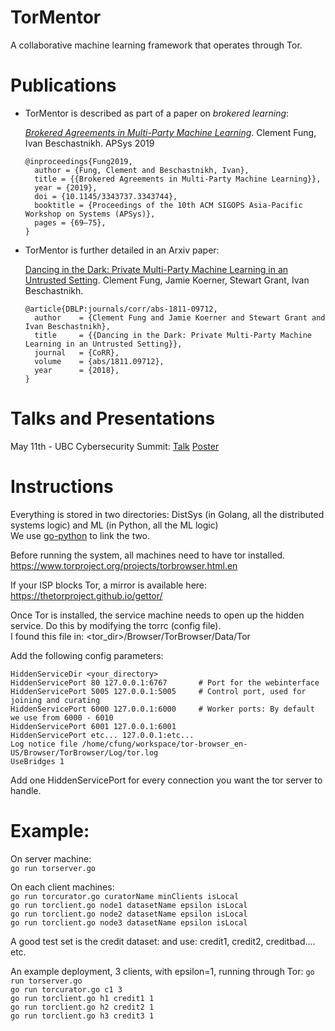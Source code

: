 # TorMentor
A collaborative machine learning framework that operates through Tor.

# Publications

* TorMentor is described as part of a paper on *brokered learning*: 
  
  [*Brokered Agreements in Multi-Party Machine Learning*](https://www.cs.ubc.ca/~bestchai/papers/apsys19-brokering.pdf). Clement Fung, Ivan Beschastnikh. APSys 2019
    ```
    @inproceedings{Fung2019,
      author = {Fung, Clement and Beschastnikh, Ivan},
      title = {{Brokered Agreements in Multi-Party Machine Learning}},
      year = {2019},
      doi = {10.1145/3343737.3343744},
      booktitle = {Proceedings of the 10th ACM SIGOPS Asia-Pacific Workshop on Systems (APSys)},
      pages = {69–75},
    }
    ```

* TorMentor is further detailed in an Arxiv paper:
  
  [Dancing in the Dark: Private Multi-Party Machine Learning in an Untrusted Setting](https://arxiv.org/abs/1811.09712v2). Clement Fung, Jamie Koerner, Stewart Grant, Ivan Beschastnikh. 
    ```
    @article{DBLP:journals/corr/abs-1811-09712,
      author    = {Clement Fung and Jamie Koerner and Stewart Grant and Ivan Beschastnikh},
      title     = {{Dancing in the Dark: Private Multi-Party Machine Learning in an Untrusted Setting}},
      journal   = {CoRR},
      volume    = {abs/1811.09712},
      year      = {2018},
    }
    ```


# Talks and Presentations 
May 11th - UBC Cybersecurity Summit: [Talk](presentations/CyberSecuritySummit-05-11-2018.pdf) [Poster](presentations/TorMentor-Poster-Print.pdf)

# Instructions
Everything is stored in two directories: DistSys (in Golang, all the distributed systems logic) and ML (in Python, all the ML logic)  
We use [go-python](https://github.com/sbinet/go-python) to link the two.

Before running the system, all machines need to have tor installed.   
https://www.torproject.org/projects/torbrowser.html.en 

If your ISP blocks Tor, a mirror is available here:
https://thetorproject.github.io/gettor/ 

Once Tor is installed, the service machine needs to open up the hidden service. Do this by modifying the torrc (config file).  
I found this file in: <tor_dir>/Browser/TorBrowser/Data/Tor

Add the following config parameters:
```
HiddenServiceDir <your_directory>  
HiddenServicePort 80 127.0.0.1:6767       # Port for the webinterface
HiddenServicePort 5005 127.0.0.1:5005     # Control port, used for joining and curating
HiddenServicePort 6000 127.0.0.1:6000     # Worker ports: By default we use from 6000 - 6010
HiddenServicePort 6001 127.0.0.1:6001  
HiddenServicePort etc... 127.0.0.1:etc...    
Log notice file /home/cfung/workspace/tor-browser_en-US/Browser/TorBrowser/Log/tor.log  
UseBridges 1
```
Add one HiddenServicePort for every connection you want the tor server to handle.

# Example:
On server machine:  
`go run torserver.go`

On each client machines:  
`go run torcurator.go curatorName minClients isLocal`  
`go run torclient.go node1 datasetName epsilon isLocal`  
`go run torclient.go node2 datasetName epsilon isLocal`  
`go run torclient.go node3 datasetName epsilon isLocal`  

A good test set is the credit dataset: 
and use: credit1, credit2, creditbad.... etc.

An example deployment, 3 clients, with epsilon=1, running through Tor:
`go run torserver.go`  
`go run torcurator.go c1 3`  
`go run torclient.go h1 credit1 1`  
`go run torclient.go h2 credit2 1`  
`go run torclient.go h3 credit3 1`  


